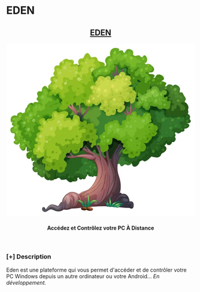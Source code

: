 # EDEN
<h2 align="center"><u>EDEN</u></h2>

![Accédez et Contrôlez votre PC À Distance ](images/banner.png)
<h4 align="center"> Accédez et Contrôlez votre PC À Distance  </h4>

<p align="center">
<br>
</p>

### [+] Description
Eden est une plateforme qui vous permet d'accéder et de contrôler votre PC Windows depuis un autre ordinateur ou votre Android... *En développement.*

